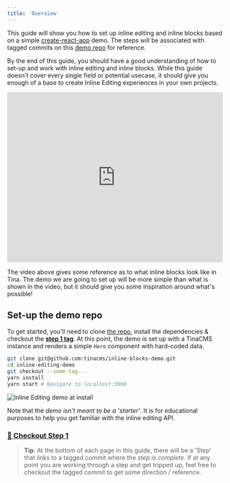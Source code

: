 ```yaml
---
title: 'Overview'
---
```


This guide will show you how to set up inline editing and inline blocks based on a simple [create-react-app](https://reactjs.org/docs/create-a-new-react-app.html) demo. The steps will be associated with tagged commits on this [demo repo](https://github.com/tinacms/inline-blocks-demo) for reference.

By the end of this guide, you should have a good understanding of how to set-up and work with inline editing and inline blocks. While this guide doesn't cover every single field or potential usecase, it should give you enough of a base to create Inline Editing experiences in your own projects.

<iframe width="100%" height="398" src="https://www.youtube.com/embed/4qGz0cP_DSA" frameborder="0" allow="accelerometer; autoplay; encrypted-media; gyroscope; picture-in-picture" allowfullscreen></iframe>

The video above gives some reference as to what inline blocks look like in Tina. The demo we are going to set up will be more simple than what is shown in the video, but it should give you some inspiration around what's possible!

<!-- _Give a gist on what inline editing is and link to the formal API docs. Also link to the what is blocks blog._ -->

## Set-up the demo repo

<!-- Add tagged commit on the h3?-->

To get started, you'll need to clone [the repo](), install the dependencies & checkout the [**step 1 tag**](). At this point, the demo is set up with a TinaCMS instance and renders a simple `Hero` component with hard-coded data.

<!-- TODO: fill these in -->

```bash
git clone git@github.com:tinacms/inline-blocks-demo.git
cd inline-editing-demo
git checkout --some-tag...
yarn install
yarn start # Navigate to localhost:3000
```

![Inline Editing demo at install](/img/inline-editing-guide/step1-install.png)

Note that the _demo isn't meant to be a 'starter'_. It is for educational purposes to help you get familiar with the inline editing API.

### [‍👋 Checkout Step 1]()

> **Tip**: At the bottom of each page in this guide, there will be a 'Step' that links to a tagged commit where the _step is complete_. If at any point you are working through a step and get tripped up, feel free to checkout the tagged commit to get some direction / reference.
